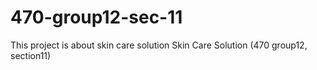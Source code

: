 # 470-group12-sec-11
This project is about skin care solution
Skin Care Solution (470 group12, section11)
